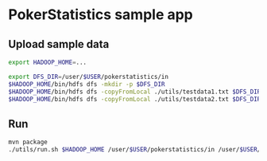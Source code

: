 # PokerStatistics sample app

## Upload sample data

```bash
export HADOOP_HOME=...

export DFS_DIR=/user/$USER/pokerstatistics/in
$HADOOP_HOME/bin/hdfs dfs -mkdir -p $DFS_DIR
$HADOOP_HOME/bin/hdfs dfs -copyFromLocal ./utils/testdata1.txt $DFS_DIR/
$HADOOP_HOME/bin/hdfs dfs -copyFromLocal ./utils/testdata2.txt $DFS_DIR/
```

## Run
```bash
mvn package
./utils/run.sh $HADOOP_HOME /user/$USER/pokerstatistics/in /user/$USER/pokerstatistics/out

```
